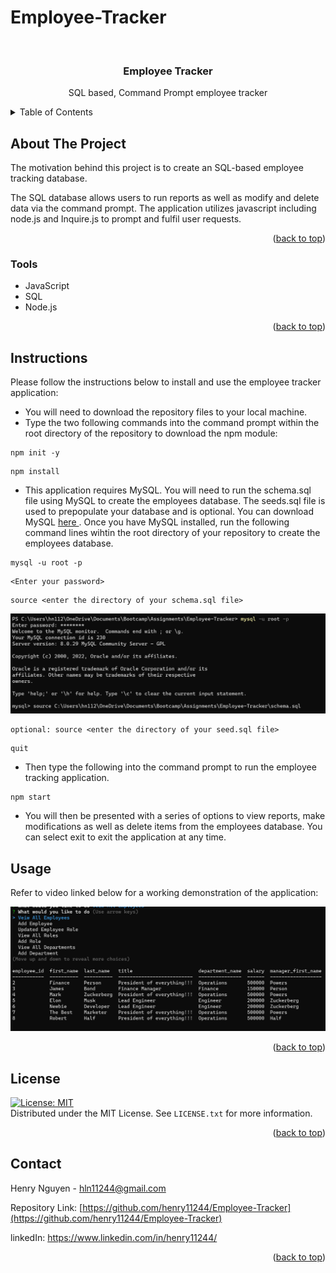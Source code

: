 # Employee-Tracker

<div id="top"></div>

<br />
<div align="center">


<h3 align="center">Employee Tracker</h3>

  <p align="center">
    SQL based, Command Prompt employee tracker
    <br />
  </p>
</div>

<details>
  <summary>Table of Contents</summary>
  <ol>
    <li><a href="#about-the-project">About The Project</a></li>
    <li><a href="#tools">Tools</a></li>
    <li><a href="#instructions">Instructions</a></li>
    <li><a href="#usage">Usage</a></li>
    <li><a href="#license">License</a></li>
    <li><a href="#contact">Contact</a></li>
  </ol>
</details>

## About The Project

The motivation behind this project is to create an SQL-based employee tracking database. 

The SQL database allows users to run reports as well as modify and delete data via the command prompt. The application utilizes javascript including node.js and Inquire.js to prompt and fulfil user requests. 

<p align="right">(<a href="#top">back to top</a>)</p>

### Tools

* JavaScript
* SQL
* Node.js


<p align="right">(<a href="#top">back to top</a>)</p>

## Instructions

Please follow the instructions below to install and use the employee tracker application: 

- You will need to download the repository files to your local machine. 
- Type the two following commands into the command prompt within the root directory of the repository to download the npm module:
```
npm init -y 
```
```
npm install
``` 
- This application requires MySQL. You will need to run the schema.sql file using MySQL to create the employees database. The seeds.sql file is used to prepopulate your database and is optional. You can download MySQL <a href = 'https://dev.mysql.com/downloads/installer/'> here </a>. Once you have MySQL installed, run the following command lines wihtin the root directory of your repository to create the employees database.
```
mysql -u root -p
```
```
<Enter your password>
```
```
source <enter the directory of your schema.sql file>
```

<img src = 'img/EmployeeTrackerImg2.png'>

```
optional: source <enter the directory of your seed.sql file>
```
```
quit
```


- Then type the following into the command prompt to run the employee tracking application.
```
npm start
```
- You will then be presented with a series of options to view reports, make modifications as well as delete items from the employees database. You can select exit to exit the application at any time.


## Usage

Refer to video linked below for a working demonstration of the application:

[![Watch the video](img/EmployeeTrackerImg1.png)](https://drive.google.com/file/d/1ozgM0iFh8nO7bt6GAUExz6ymFJyvkB90/view?usp=sharing)


<p align="right">(<a href="#top">back to top</a>)</p>

## License

[![License: MIT](https://img.shields.io/badge/License-MIT-yellow.svg)](https://opensource.org/licenses/MIT)
<br>Distributed under the MIT License. See `LICENSE.txt` for more information.

<p align="right">(<a href="#top">back to top</a>)</p>

## Contact

Henry Nguyen -  hln11244@gmail.com

Repository Link: [https://github.com/henry11244/Employee-Tracker](https://github.com/henry11244/Employee-Tracker)

linkedIn: https://www.linkedin.com/in/henry11244/

<p align="right">(<a href="#top">back to top</a>)</p>


